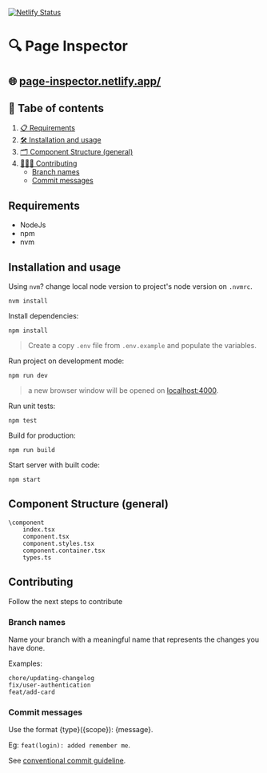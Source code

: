 [![Netlify Status](https://api.netlify.com/api/v1/badges/3686df98-70c6-43be-bb8b-f5f7b5b238c9/deploy-status)](https://app.netlify.com/sites/page-inspector/deploys)

# 🔍 Page Inspector

## 🌐 [page-inspector.netlify.app/](https://page-inspector.netlify.app/)

## 📖 Tabe of contents

1. [📋 Requirements](#requirements)
2. [🛠️ Installation and usage](#installation-and-usage)
3. [🗂️ Component Structure (general)](#component-structure-general)
4. [🧑🏻‍💻 Contributing](#contributing)
    - [Branch names](#branch-names)
    - [Commit messages](#commit-messages)

## Requirements

- NodeJs
- npm
- nvm
## Installation and usage

Using `nvm`? change local node version to project's node version on `.nvmrc`.

```shell
nvm install
```

Install dependencies:
```shell
npm install
```

> Create a copy `.env` file from `.env.example` and populate the variables.

Run project on development mode:
```shell
npm run dev
```
> a new browser window will be opened on [localhost:4000](http://localhost:4000).

Run unit tests:
```shell
npm test
```

Build for production:
```shell
npm run build
```

Start server with built code:
```shell
npm start
```

## Component Structure (general)

```
\component
    index.tsx
    component.tsx
    component.styles.tsx
    component.container.tsx
    types.ts
```

## Contributing

Follow the next steps to contribute
### Branch names

Name your branch with a meaningful name that represents the changes you have done.

Examples:

```
chore/updating-changelog
fix/user-authentication
feat/add-card
```

### Commit messages

Use the format {type}({scope}): {message}.

Eg: `feat(login): added remember me`.

See [conventional commit guideline](https://www.conventionalcommits.org/en/v1.0.0/).
